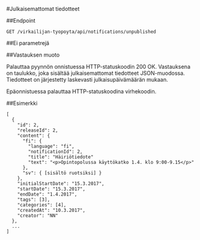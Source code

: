 #Julkaisemattomat tiedotteet

##Endpoint

`GET /virkailijan-tyopoyta/api/notifications/unpublished`

##Ei parametrejä

##Vastauksen muoto

Palauttaa pyynnön onnistuessa HTTP-statuskoodin 200 OK. Vastauksena on
taulukko, joka sisältää julkaisemattomat tiedotteet JSON-muodossa. Tiedotteet on järjestetty laskevasti julkaisupäivämäärän mukaan.

Epäonnistuessa palauttaa HTTP-statuskoodina virhekoodin.

##Esimerkki

```
[
  {
    "id": 2,
    "releaseId": 2,
    "content": {
      "fi": {
        "language": "fi",
        "notificationId": 2,
        "title": "Häiriötiedote"
        "text": "<p>Opintopolussa käyttökatko 1.4. klo 9:00-9.15</p>"
      },
      "sv": { [sisältö ruotsiksi] }
    },
    "initialStartDate": "15.3.2017",
    "startDate": "15.3.2017",
    "endDate": "1.4.2017",
    "tags": [3],
    "categories": [4],
    "createdAt": "10.3.2017",
    "creator": "NN"
  },
  ...
]
```
